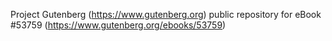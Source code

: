 Project Gutenberg (https://www.gutenberg.org) public repository for
eBook #53759 (https://www.gutenberg.org/ebooks/53759)
